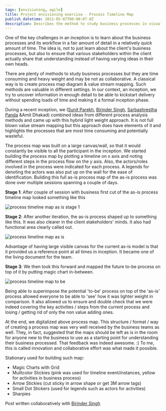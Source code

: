 ```yaml
---
tags: [envisioning, agile]
title: Project envisioning exercise - Process Timeline Map
publish_datetime: 2012-05-07T00:00:07.0Z
description: Describes the method to study business processes in visual way to build common understanding with business during project inception.
---
```


One of the key challenges in an inception is to learn about the business processes and its workflow in a fair amount of detail in a relatively quick amount of time. The idea is, not to just learn about the client's business processes, but also to ensure that various stakeholders within the client actually share that understanding instead of having varying ideas in their own heads.

There are plenty of methods to study business processes but they are time consuming and heavy weight and may be not as collaborative. A classical way is to create process map diagram & value stream mapping. Such methods are valuable in different settings. In our context, an inception, we try to uncover information in enough detail to be able to kickstart delivery without spending loads of time and making it a formal inception phase.

During a recent inception, we ([Sunit Parekh](http://www.twitter.com/sunitparekh), [Birinder Singh](https://twitter.com/#!/_birinder), [Sarbashrestha Panda](http://pandafunda.blogspot.com/) &Amit Dhakad) combined ideas from different process analysis methods and came up with this hybrid light weight approach. It is not full blown value stream mapping but this approach does have elements of it and highlights the processes that are most time consuming and potentially wasteful.

The process map was built on a large canvas/wall, so that it would constantly be visible to all the participant in the inception. We started building the process map by plotting a timeline on x axis and noting different steps in the process flow on the y axis. Also, the actors/roles involved in the process were indicated for each process. A legends for denoting the actors was also put up on the wall for the ease of identification. Building this full as-is process map of the as-is process was done over multiple sessions spanning a couple of days.

**Stage 1**: After couple of session with business first cut of the as-is process timeline map looked something like this

![process timeline map as is stage 1](/assets/sunitblog/posts/images/process-timeline-map/process-timeline-map-as-is-stage1.jpg )

**Stage 2**: After another iteration, the as-is process shaped up to something like this. It was also clearer in the client stakeholders' minds. It also had functional area clearly called out.

![process timeline map as is](/assets/sunitblog/posts/images/process-timeline-map/process-timeline-map-as-is.jpg )

Advantage of having large visible canvas for the current as-is model is that it provided us a reference point at all times in inception. It became one of the living document for the team.

**Stage 3**: We then took this forward and mapped the future to-be process on top of it by putting magic chart in-between.

![process timeline map to be](/assets/sunitblog/posts/images/process-timeline-map/process-timeline-map-to-be.jpg )

Being able to superimpose the potential 'to-be' process on top of the 'as-is' process allowed everyone to be able to 'see' how it was lighter weight in comparison. It also allowed us to ensure and double check that we were indeed covering the key activities / steps from the current process and losing / getting rid of only the non value adding ones.

At the end, we digitalized above process map.  This structure / format / way of creating a process map was very well received by the business teams as well. They, in fact, suggested that the maps should be left as is in the room for anyone new to the business to use as a starting point for understanding their business processed. That feedback was indeed awesome. :) To me, this is called innovation and collaborative effort was what made it possible.

Stationary used for building such map:

- Magic Charts with Grid
- Mulitcolor Stickies  (pink was used for timeline event/instances, yellow for activities in business process)
- Arrow Stickies (cut sticky in arrow shape or get 3M arrow tags)
- Small Dot Stickers (used for legends such as actors for activities)
- Sharpies

Post written collaboratively with [Birinder Singh](https://twitter.com/#!/_birinder)







